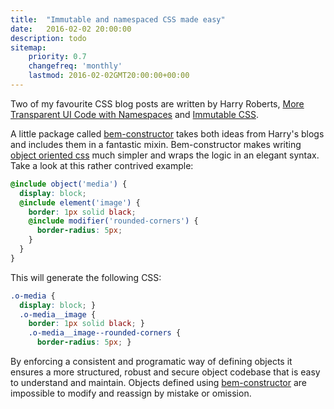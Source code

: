 ```yaml
---
title:  "Immutable and namespaced CSS made easy"
date:   2016-02-02 20:00:00
description: todo
sitemap:
    priority: 0.7
    changefreq: 'monthly'
    lastmod: 2016-02-02GMT20:00:00+00:00
---
```


Two of my favourite CSS blog posts are written by Harry Roberts, [More Transparent UI Code with Namespaces](http://csswizardry.com/2015/03/more-transparent-ui-code-with-namespaces/) and [Immutable CSS](http://csswizardry.com/2015/03/immutable-css/).

A little package called [bem-constructor](https://github.com/danielguillan/bem-constructor) takes both ideas from Harry's blogs and includes them in a fantastic mixin. Bem-constructor makes writing [object oriented css](https://www.smashingmagazine.com/2011/12/an-introduction-to-object-oriented-css-oocss/) much simpler and wraps the logic in an elegant syntax. Take a look at this rather contrived example:

```scss
@include object('media') {
  display: block;
  @include element('image') {
    border: 1px solid black;
    @include modifier('rounded-corners') {
      border-radius: 5px;
    }
  }
}
```

This will generate the following CSS:

```css
.o-media {
  display: block; }
  .o-media__image {
    border: 1px solid black; }
    .o-media__image--rounded-corners {
      border-radius: 5px; }
```
By enforcing a consistent and programatic way of defining objects it ensures a more structured, robust and secure object codebase that is easy to understand and maintain. Objects defined using [bem-constructor](https://github.com/danielguillan/bem-constructor) are impossible to modify and reassign by mistake or omission.
